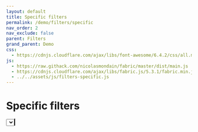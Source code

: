```yaml
---
layout: default
title: Specific filters
permalink: /demo/filters/specific
nav_order: 2
nav_exclude: false
parent: Filters
grand_parent: Demo
css:
  - https://cdnjs.cloudflare.com/ajax/libs/font-awesome/6.4.2/css/all.min.css
js:
  - https://raw.githack.com/nicolasmondain/fabric/master/dist/main.js
  - https://cdnjs.cloudflare.com/ajax/libs/fabric.js/5.3.1/fabric.min.js
  - ../../assets/js/filters-specific.js
---
```


<h1>Specific filters</h1>
<select></select>
<canvas width="500px;" height="1000px;" style="border:solid 1px black;">


